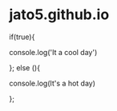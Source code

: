# jato5.github.io

if(true){

console.log('It a cool day')

};
else (){

console.log(It's a hot day)

};
